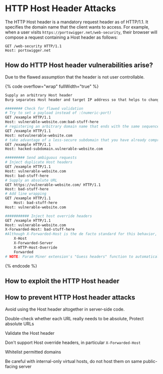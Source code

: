 # HTTP Host Header Attacks

The HTTP Host header is a mandatory request header as of HTTP/1.1. It specifies the domain name that the client wants to access. For example, when a user visits `https://portswigger.net/web-security`, their browser will compose a request containing a Host header as follows:

```
GET /web-security HTTP/1.1
Host: portswigger.net
```

## How do HTTP Host header vulnerabilities arise?

Due to the flawed assumption that the header is not user controllable.

{% code overflow="wrap" fullWidth="true" %}
```sh
Supply an arbitrary Host header
Burp separates Host header and target IP address so that helps to change Host header and still reach dest IP. (Target, pencil to edit)

######## Check for flawed validation
# Try to set a payload instead of :(numeric-port)
GET /example HTTP/1.1
Host: vulnerable-website.com:bad-stuff-here
# registering an arbitrary domain name that ends with the same sequence of characters as a whitelisted one: 
GET /example HTTP/1.1
Host: notvulnerable-website.com
# take advantage of a less-secure subdomain that you have already compromised: 
GET /example HTTP/1.1
Host: hacked-subdomain.vulnerable-website.com

######### Send ambiguous requests
# Inject duplicate Host headers
GET /example HTTP/1.1
Host: vulnerable-website.com
Host: bad-stuff-here
# Supply an absolute URL
GET https://vulnerable-website.com/ HTTP/1.1
Host: bad-stuff-here
# Add line wrapping
GET /example HTTP/1.1
    Host: bad-stuff-here
Host: vulnerable-website.com

########### Inject host override headers
GET /example HTTP/1.1
Host: vulnerable-website.com
X-Forwarded-Host: bad-stuff-here
#Although X-Forwarded-Host is the de facto standard for this behavior, you may come across other headers that serve a similar purpose, including:
    X-Host
    X-Forwarded-Server
    X-HTTP-Host-Override
    Forwarded
# NOTE: Param Miner extension's "Guess headers" function to automatically probe for supported headers
```
{% endcode %}

## How to exploit the HTTP Host header



## How to prevent HTTP Host header attacks

Avoid using the Host header altogether in server-side code.

Double-check whether each URL really needs to be absolute, Protect absolute URLs

Validate the Host header

Don't support Host override headers, in particular `X-Forwarded-Host`

Whitelist permitted domains

Be careful with internal-only virtual hosts, do not host them on same public-facing server
